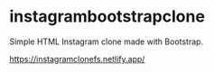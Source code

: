 # instagrambootstrapclone
Simple HTML Instagram clone made with Bootstrap.

https://instagramclonefs.netlify.app/

